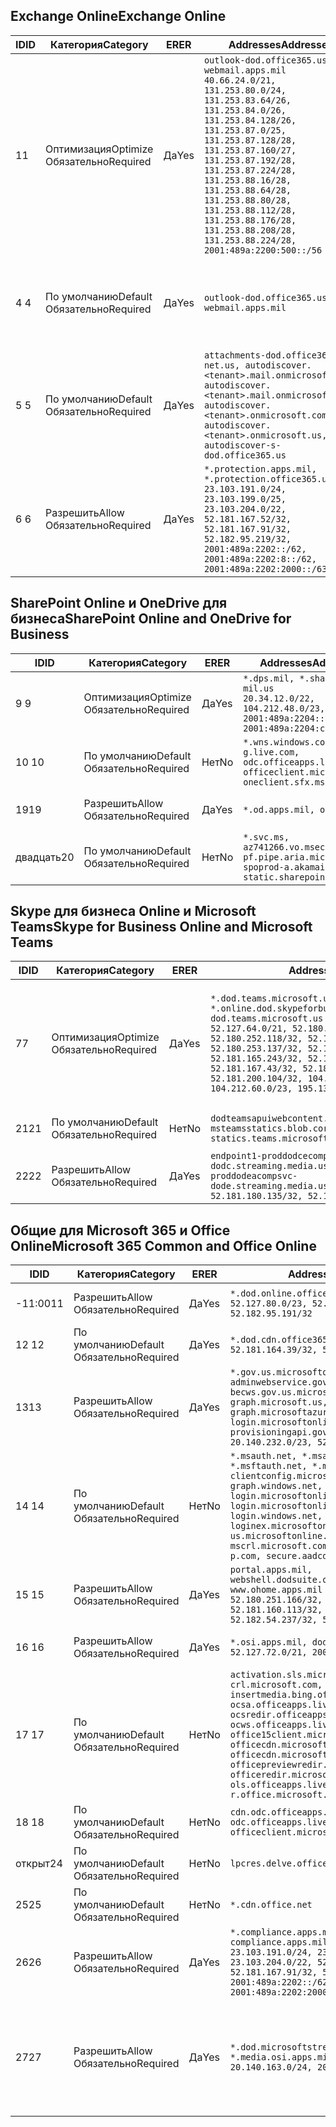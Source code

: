 <!--THIS FILE IS AUTOMATICALLY GENERATED. MANUAL CHANGES WILL BE OVERWRITTEN.-->
<!--Please contact the Office 365 Endpoints team with any questions.-->
<!--USGovDoD endpoints version 2020072800-->
<!--File generated 2020-08-07 14:00:30.3166-->

## <a name="exchange-online"></a><span data-ttu-id="df0d9-101">Exchange Online</span><span class="sxs-lookup"><span data-stu-id="df0d9-101">Exchange Online</span></span>

<span data-ttu-id="df0d9-102">ID</span><span class="sxs-lookup"><span data-stu-id="df0d9-102">ID</span></span> | <span data-ttu-id="df0d9-103">Категория</span><span class="sxs-lookup"><span data-stu-id="df0d9-103">Category</span></span> | <span data-ttu-id="df0d9-104">ER</span><span class="sxs-lookup"><span data-stu-id="df0d9-104">ER</span></span> | <span data-ttu-id="df0d9-105">Addresses</span><span class="sxs-lookup"><span data-stu-id="df0d9-105">Addresses</span></span> | <span data-ttu-id="df0d9-106">Порты</span><span class="sxs-lookup"><span data-stu-id="df0d9-106">Ports</span></span>
-- | -------------------- | --- | ---------------------------------------------------------------------------------------------------------------------------------------------------------------------------------------------------------------------------------------------------------------------------------------------------------------------------------------------------------------------------------------------- | -------------------------------
<span data-ttu-id="df0d9-107">1</span><span class="sxs-lookup"><span data-stu-id="df0d9-107">1</span></span> | <span data-ttu-id="df0d9-108">Оптимизация</span><span class="sxs-lookup"><span data-stu-id="df0d9-108">Optimize</span></span><BR><span data-ttu-id="df0d9-109">Обязательно</span><span class="sxs-lookup"><span data-stu-id="df0d9-109">Required</span></span> | <span data-ttu-id="df0d9-110">Да</span><span class="sxs-lookup"><span data-stu-id="df0d9-110">Yes</span></span> | `outlook-dod.office365.us, webmail.apps.mil`<BR>`40.66.24.0/21, 131.253.80.0/24, 131.253.83.64/26, 131.253.84.0/26, 131.253.84.128/26, 131.253.87.0/25, 131.253.87.128/28, 131.253.87.160/27, 131.253.87.192/28, 131.253.87.224/28, 131.253.88.16/28, 131.253.88.64/28, 131.253.88.80/28, 131.253.88.112/28, 131.253.88.176/28, 131.253.88.208/28, 131.253.88.224/28, 2001:489a:2200:500::/56` | <span data-ttu-id="df0d9-111">**TCP:** 443, 80</span><span class="sxs-lookup"><span data-stu-id="df0d9-111">**TCP:** 443, 80</span></span>
<span data-ttu-id="df0d9-112">4 </span><span class="sxs-lookup"><span data-stu-id="df0d9-112">4</span></span> | <span data-ttu-id="df0d9-113">По умолчанию</span><span class="sxs-lookup"><span data-stu-id="df0d9-113">Default</span></span><BR><span data-ttu-id="df0d9-114">Обязательно</span><span class="sxs-lookup"><span data-stu-id="df0d9-114">Required</span></span> | <span data-ttu-id="df0d9-115">Да</span><span class="sxs-lookup"><span data-stu-id="df0d9-115">Yes</span></span> | `outlook-dod.office365.us, webmail.apps.mil` | <span data-ttu-id="df0d9-116">**TCP:** 143, 25, 587, 993, 995</span><span class="sxs-lookup"><span data-stu-id="df0d9-116">**TCP:** 143, 25, 587, 993, 995</span></span>
<span data-ttu-id="df0d9-117">5 </span><span class="sxs-lookup"><span data-stu-id="df0d9-117">5</span></span> | <span data-ttu-id="df0d9-118">По умолчанию</span><span class="sxs-lookup"><span data-stu-id="df0d9-118">Default</span></span><BR><span data-ttu-id="df0d9-119">Обязательно</span><span class="sxs-lookup"><span data-stu-id="df0d9-119">Required</span></span> | <span data-ttu-id="df0d9-120">Да</span><span class="sxs-lookup"><span data-stu-id="df0d9-120">Yes</span></span> | `attachments-dod.office365-net.us, autodiscover.<tenant>.mail.onmicrosoft.com, autodiscover.<tenant>.mail.onmicrosoft.us, autodiscover.<tenant>.onmicrosoft.com, autodiscover.<tenant>.onmicrosoft.us, autodiscover-s-dod.office365.us` | <span data-ttu-id="df0d9-121">**TCP:** 443, 80</span><span class="sxs-lookup"><span data-stu-id="df0d9-121">**TCP:** 443, 80</span></span>
<span data-ttu-id="df0d9-122">6 </span><span class="sxs-lookup"><span data-stu-id="df0d9-122">6</span></span> | <span data-ttu-id="df0d9-123">Разрешить</span><span class="sxs-lookup"><span data-stu-id="df0d9-123">Allow</span></span><BR><span data-ttu-id="df0d9-124">Обязательно</span><span class="sxs-lookup"><span data-stu-id="df0d9-124">Required</span></span> | <span data-ttu-id="df0d9-125">Да</span><span class="sxs-lookup"><span data-stu-id="df0d9-125">Yes</span></span> | `*.protection.apps.mil, *.protection.office365.us`<BR>`23.103.191.0/24, 23.103.199.0/25, 23.103.204.0/22, 52.181.167.52/32, 52.181.167.91/32, 52.182.95.219/32, 2001:489a:2202::/62, 2001:489a:2202:8::/62, 2001:489a:2202:2000::/63` | <span data-ttu-id="df0d9-126">**TCP:** 25, 443</span><span class="sxs-lookup"><span data-stu-id="df0d9-126">**TCP:** 25, 443</span></span>

## <a name="sharepoint-online-and-onedrive-for-business"></a><span data-ttu-id="df0d9-127">SharePoint Online и OneDrive для бизнеса</span><span class="sxs-lookup"><span data-stu-id="df0d9-127">SharePoint Online and OneDrive for Business</span></span>

<span data-ttu-id="df0d9-128">ID</span><span class="sxs-lookup"><span data-stu-id="df0d9-128">ID</span></span> | <span data-ttu-id="df0d9-129">Категория</span><span class="sxs-lookup"><span data-stu-id="df0d9-129">Category</span></span> | <span data-ttu-id="df0d9-130">ER</span><span class="sxs-lookup"><span data-stu-id="df0d9-130">ER</span></span> | <span data-ttu-id="df0d9-131">Addresses</span><span class="sxs-lookup"><span data-stu-id="df0d9-131">Addresses</span></span> | <span data-ttu-id="df0d9-132">Порты</span><span class="sxs-lookup"><span data-stu-id="df0d9-132">Ports</span></span>
-- | -------------------- | --- | ------------------------------------------------------------------------------------------------------------------- | ----------------
<span data-ttu-id="df0d9-133">9 </span><span class="sxs-lookup"><span data-stu-id="df0d9-133">9</span></span> | <span data-ttu-id="df0d9-134">Оптимизация</span><span class="sxs-lookup"><span data-stu-id="df0d9-134">Optimize</span></span><BR><span data-ttu-id="df0d9-135">Обязательно</span><span class="sxs-lookup"><span data-stu-id="df0d9-135">Required</span></span> | <span data-ttu-id="df0d9-136">Да</span><span class="sxs-lookup"><span data-stu-id="df0d9-136">Yes</span></span> | `*.dps.mil, *.sharepoint-mil.us`<BR>`20.34.12.0/22, 104.212.48.0/23, 2001:489a:2204::/63, 2001:489a:2204:c00::/54` | <span data-ttu-id="df0d9-137">**TCP:** 443, 80</span><span class="sxs-lookup"><span data-stu-id="df0d9-137">**TCP:** 443, 80</span></span>
<span data-ttu-id="df0d9-138">10 </span><span class="sxs-lookup"><span data-stu-id="df0d9-138">10</span></span> | <span data-ttu-id="df0d9-139">По умолчанию</span><span class="sxs-lookup"><span data-stu-id="df0d9-139">Default</span></span><BR><span data-ttu-id="df0d9-140">Обязательно</span><span class="sxs-lookup"><span data-stu-id="df0d9-140">Required</span></span> | <span data-ttu-id="df0d9-141">Нет</span><span class="sxs-lookup"><span data-stu-id="df0d9-141">No</span></span> | `*.wns.windows.com, g.live.com, odc.officeapps.live.com, officeclient.microsoft.com, oneclient.sfx.ms` | <span data-ttu-id="df0d9-142">**TCP:** 443, 80</span><span class="sxs-lookup"><span data-stu-id="df0d9-142">**TCP:** 443, 80</span></span>
<span data-ttu-id="df0d9-143">19</span><span class="sxs-lookup"><span data-stu-id="df0d9-143">19</span></span> | <span data-ttu-id="df0d9-144">Разрешить</span><span class="sxs-lookup"><span data-stu-id="df0d9-144">Allow</span></span><BR><span data-ttu-id="df0d9-145">Обязательно</span><span class="sxs-lookup"><span data-stu-id="df0d9-145">Required</span></span> | <span data-ttu-id="df0d9-146">Да</span><span class="sxs-lookup"><span data-stu-id="df0d9-146">Yes</span></span> | `*.od.apps.mil, od.apps.mil` | <span data-ttu-id="df0d9-147">**TCP:** 443, 80</span><span class="sxs-lookup"><span data-stu-id="df0d9-147">**TCP:** 443, 80</span></span>
<span data-ttu-id="df0d9-148">двадцать</span><span class="sxs-lookup"><span data-stu-id="df0d9-148">20</span></span> | <span data-ttu-id="df0d9-149">По умолчанию</span><span class="sxs-lookup"><span data-stu-id="df0d9-149">Default</span></span><BR><span data-ttu-id="df0d9-150">Обязательно</span><span class="sxs-lookup"><span data-stu-id="df0d9-150">Required</span></span> | <span data-ttu-id="df0d9-151">Нет</span><span class="sxs-lookup"><span data-stu-id="df0d9-151">No</span></span> | `*.svc.ms, az741266.vo.msecnd.net, pf.pipe.aria.microsoft.com, spoprod-a.akamaihd.net, static.sharepointonline.com` | <span data-ttu-id="df0d9-152">**TCP:** 443, 80</span><span class="sxs-lookup"><span data-stu-id="df0d9-152">**TCP:** 443, 80</span></span>

## <a name="skype-for-business-online-and-microsoft-teams"></a><span data-ttu-id="df0d9-153">Skype для бизнеса Online и Microsoft Teams</span><span class="sxs-lookup"><span data-stu-id="df0d9-153">Skype for Business Online and Microsoft Teams</span></span>

<span data-ttu-id="df0d9-154">ID</span><span class="sxs-lookup"><span data-stu-id="df0d9-154">ID</span></span> | <span data-ttu-id="df0d9-155">Категория</span><span class="sxs-lookup"><span data-stu-id="df0d9-155">Category</span></span> | <span data-ttu-id="df0d9-156">ER</span><span class="sxs-lookup"><span data-stu-id="df0d9-156">ER</span></span> | <span data-ttu-id="df0d9-157">Addresses</span><span class="sxs-lookup"><span data-stu-id="df0d9-157">Addresses</span></span> | <span data-ttu-id="df0d9-158">Порты</span><span class="sxs-lookup"><span data-stu-id="df0d9-158">Ports</span></span>
-- | -------------------- | --- | -------------------------------------------------------------------------------------------------------------------------------------------------------------------------------------------------------------------------------------------------------------------------------------------------------------------------------------------------------- | -----------------------------------------------
<span data-ttu-id="df0d9-159">7</span><span class="sxs-lookup"><span data-stu-id="df0d9-159">7</span></span> | <span data-ttu-id="df0d9-160">Оптимизация</span><span class="sxs-lookup"><span data-stu-id="df0d9-160">Optimize</span></span><BR><span data-ttu-id="df0d9-161">Обязательно</span><span class="sxs-lookup"><span data-stu-id="df0d9-161">Required</span></span> | <span data-ttu-id="df0d9-162">Да</span><span class="sxs-lookup"><span data-stu-id="df0d9-162">Yes</span></span> | `*.dod.teams.microsoft.us, *.online.dod.skypeforbusiness.us, dod.teams.microsoft.us`<BR>`52.127.64.0/21, 52.180.249.148/32, 52.180.252.118/32, 52.180.252.187/32, 52.180.253.137/32, 52.180.253.154/32, 52.181.165.243/32, 52.181.166.119/32, 52.181.167.43/32, 52.181.167.64/32, 52.181.200.104/32, 104.212.32.0/22, 104.212.60.0/23, 195.134.240.0/22` | <span data-ttu-id="df0d9-163">**TCP:** 443</span><span class="sxs-lookup"><span data-stu-id="df0d9-163">**TCP:** 443</span></span><BR><span data-ttu-id="df0d9-164">**UDP:** 3478, 3479, 3480, 3481</span><span class="sxs-lookup"><span data-stu-id="df0d9-164">**UDP:** 3478, 3479, 3480, 3481</span></span>
<span data-ttu-id="df0d9-165">21</span><span class="sxs-lookup"><span data-stu-id="df0d9-165">21</span></span> | <span data-ttu-id="df0d9-166">По умолчанию</span><span class="sxs-lookup"><span data-stu-id="df0d9-166">Default</span></span><BR><span data-ttu-id="df0d9-167">Обязательно</span><span class="sxs-lookup"><span data-stu-id="df0d9-167">Required</span></span> | <span data-ttu-id="df0d9-168">Нет</span><span class="sxs-lookup"><span data-stu-id="df0d9-168">No</span></span> | `dodteamsapuiwebcontent.blob.core.usgovcloudapi.net, msteamsstatics.blob.core.usgovcloudapi.net, statics.teams.microsoft.com` | <span data-ttu-id="df0d9-169">**TCP:** 443</span><span class="sxs-lookup"><span data-stu-id="df0d9-169">**TCP:** 443</span></span>
<span data-ttu-id="df0d9-170">22</span><span class="sxs-lookup"><span data-stu-id="df0d9-170">22</span></span> | <span data-ttu-id="df0d9-171">Разрешить</span><span class="sxs-lookup"><span data-stu-id="df0d9-171">Allow</span></span><BR><span data-ttu-id="df0d9-172">Обязательно</span><span class="sxs-lookup"><span data-stu-id="df0d9-172">Required</span></span> | <span data-ttu-id="df0d9-173">Да</span><span class="sxs-lookup"><span data-stu-id="df0d9-173">Yes</span></span> | `endpoint1-proddodcecompsvc-dodc.streaming.media.usgovcloudapi.net, endpoint1-proddodeacompsvc-dode.streaming.media.usgovcloudapi.net`<BR>`52.181.180.135/32, 52.182.53.6/32` | <span data-ttu-id="df0d9-174">**TCP:** 443</span><span class="sxs-lookup"><span data-stu-id="df0d9-174">**TCP:** 443</span></span>

## <a name="microsoft-365-common-and-office-online"></a><span data-ttu-id="df0d9-175">Общие для Microsoft 365 и Office Online</span><span class="sxs-lookup"><span data-stu-id="df0d9-175">Microsoft 365 Common and Office Online</span></span>

<span data-ttu-id="df0d9-176">ID</span><span class="sxs-lookup"><span data-stu-id="df0d9-176">ID</span></span> | <span data-ttu-id="df0d9-177">Категория</span><span class="sxs-lookup"><span data-stu-id="df0d9-177">Category</span></span> | <span data-ttu-id="df0d9-178">ER</span><span class="sxs-lookup"><span data-stu-id="df0d9-178">ER</span></span> | <span data-ttu-id="df0d9-179">Addresses</span><span class="sxs-lookup"><span data-stu-id="df0d9-179">Addresses</span></span> | <span data-ttu-id="df0d9-180">Порты</span><span class="sxs-lookup"><span data-stu-id="df0d9-180">Ports</span></span>
-- | ------------------- | --- | ---------------------------------------------------------------------------------------------------------------------------------------------------------------------------------------------------------------------------------------------------------------------------------------------------------------------------------------------------------------------------------------------- | ------------------------------------
<span data-ttu-id="df0d9-181">-11:00</span><span class="sxs-lookup"><span data-stu-id="df0d9-181">11</span></span> | <span data-ttu-id="df0d9-182">Разрешить</span><span class="sxs-lookup"><span data-stu-id="df0d9-182">Allow</span></span><BR><span data-ttu-id="df0d9-183">Обязательно</span><span class="sxs-lookup"><span data-stu-id="df0d9-183">Required</span></span> | <span data-ttu-id="df0d9-184">Да</span><span class="sxs-lookup"><span data-stu-id="df0d9-184">Yes</span></span> | `*.dod.online.office365.us`<BR>`52.127.80.0/23, 52.181.164.39/32, 52.182.95.191/32` | <span data-ttu-id="df0d9-185">**TCP:** 443</span><span class="sxs-lookup"><span data-stu-id="df0d9-185">**TCP:** 443</span></span>
<span data-ttu-id="df0d9-186">12 </span><span class="sxs-lookup"><span data-stu-id="df0d9-186">12</span></span> | <span data-ttu-id="df0d9-187">По умолчанию</span><span class="sxs-lookup"><span data-stu-id="df0d9-187">Default</span></span><BR><span data-ttu-id="df0d9-188">Обязательно</span><span class="sxs-lookup"><span data-stu-id="df0d9-188">Required</span></span> | <span data-ttu-id="df0d9-189">Да</span><span class="sxs-lookup"><span data-stu-id="df0d9-189">Yes</span></span> | `*.dod.cdn.office365.us`<BR>`52.181.164.39/32, 52.182.95.191/32` | <span data-ttu-id="df0d9-190">**TCP:** 443</span><span class="sxs-lookup"><span data-stu-id="df0d9-190">**TCP:** 443</span></span>
<span data-ttu-id="df0d9-191">13</span><span class="sxs-lookup"><span data-stu-id="df0d9-191">13</span></span> | <span data-ttu-id="df0d9-192">Разрешить</span><span class="sxs-lookup"><span data-stu-id="df0d9-192">Allow</span></span><BR><span data-ttu-id="df0d9-193">Обязательно</span><span class="sxs-lookup"><span data-stu-id="df0d9-193">Required</span></span> | <span data-ttu-id="df0d9-194">Да</span><span class="sxs-lookup"><span data-stu-id="df0d9-194">Yes</span></span> | `*.gov.us.microsoftonline.com, adminwebservice.gov.us.microsoftonline.com, becws.gov.us.microsoftonline.com, dod-graph.microsoft.us, graph.microsoftazure.us, login.microsoftonline.us, provisioningapi.gov.us.microsoftonline.com`<BR>`20.140.232.0/23, 52.126.194.0/23` | <span data-ttu-id="df0d9-195">**TCP:** 443</span><span class="sxs-lookup"><span data-stu-id="df0d9-195">**TCP:** 443</span></span>
<span data-ttu-id="df0d9-196">14 </span><span class="sxs-lookup"><span data-stu-id="df0d9-196">14</span></span> | <span data-ttu-id="df0d9-197">По умолчанию</span><span class="sxs-lookup"><span data-stu-id="df0d9-197">Default</span></span><BR><span data-ttu-id="df0d9-198">Обязательно</span><span class="sxs-lookup"><span data-stu-id="df0d9-198">Required</span></span> | <span data-ttu-id="df0d9-199">Нет</span><span class="sxs-lookup"><span data-stu-id="df0d9-199">No</span></span> | `*.msauth.net, *.msauthimages.us, *.msftauth.net, *.msftauthimages.us, clientconfig.microsoftonline-p.net, graph.windows.net, login.microsoftonline.com, login.microsoftonline-p.com, login.windows.net, loginex.microsoftonline.com, login-us.microsoftonline.com, mscrl.microsoft.com, nexus.microsoftonline-p.com, secure.aadcdn.microsoftonline-p.com` | <span data-ttu-id="df0d9-200">**TCP:** 443</span><span class="sxs-lookup"><span data-stu-id="df0d9-200">**TCP:** 443</span></span>
<span data-ttu-id="df0d9-201">15 </span><span class="sxs-lookup"><span data-stu-id="df0d9-201">15</span></span> | <span data-ttu-id="df0d9-202">Разрешить</span><span class="sxs-lookup"><span data-stu-id="df0d9-202">Allow</span></span><BR><span data-ttu-id="df0d9-203">Обязательно</span><span class="sxs-lookup"><span data-stu-id="df0d9-203">Required</span></span> | <span data-ttu-id="df0d9-204">Да</span><span class="sxs-lookup"><span data-stu-id="df0d9-204">Yes</span></span> | `portal.apps.mil, webshell.dodsuite.office365.us, www.ohome.apps.mil`<BR>`52.180.251.166/32, 52.181.160.19/32, 52.181.160.113/32, 52.181.160.236/32, 52.182.54.237/32, 52.182.92.132/32` | <span data-ttu-id="df0d9-205">**TCP:** 443</span><span class="sxs-lookup"><span data-stu-id="df0d9-205">**TCP:** 443</span></span>
<span data-ttu-id="df0d9-206">16 </span><span class="sxs-lookup"><span data-stu-id="df0d9-206">16</span></span> | <span data-ttu-id="df0d9-207">Разрешить</span><span class="sxs-lookup"><span data-stu-id="df0d9-207">Allow</span></span><BR><span data-ttu-id="df0d9-208">Обязательно</span><span class="sxs-lookup"><span data-stu-id="df0d9-208">Required</span></span> | <span data-ttu-id="df0d9-209">Да</span><span class="sxs-lookup"><span data-stu-id="df0d9-209">Yes</span></span> | `*.osi.apps.mil, dod.loki.office365.us`<BR>`52.127.72.0/21, 2001:489a:2206::/48` | <span data-ttu-id="df0d9-210">**TCP:** 443</span><span class="sxs-lookup"><span data-stu-id="df0d9-210">**TCP:** 443</span></span>
<span data-ttu-id="df0d9-211">17 </span><span class="sxs-lookup"><span data-stu-id="df0d9-211">17</span></span> | <span data-ttu-id="df0d9-212">По умолчанию</span><span class="sxs-lookup"><span data-stu-id="df0d9-212">Default</span></span><BR><span data-ttu-id="df0d9-213">Обязательно</span><span class="sxs-lookup"><span data-stu-id="df0d9-213">Required</span></span> | <span data-ttu-id="df0d9-214">Нет</span><span class="sxs-lookup"><span data-stu-id="df0d9-214">No</span></span> | `activation.sls.microsoft.com, crl.microsoft.com, go.microsoft.com, insertmedia.bing.office.net, ocsa.officeapps.live.com, ocsredir.officeapps.live.com, ocws.officeapps.live.com, office15client.microsoft.com, officecdn.microsoft.com, officecdn.microsoft.com.edgesuite.net, officepreviewredir.microsoft.com, officeredir.microsoft.com, ols.officeapps.live.com, r.office.microsoft.com` | <span data-ttu-id="df0d9-215">**TCP:** 443, 80</span><span class="sxs-lookup"><span data-stu-id="df0d9-215">**TCP:** 443, 80</span></span>
<span data-ttu-id="df0d9-216">18 </span><span class="sxs-lookup"><span data-stu-id="df0d9-216">18</span></span> | <span data-ttu-id="df0d9-217">По умолчанию</span><span class="sxs-lookup"><span data-stu-id="df0d9-217">Default</span></span><BR><span data-ttu-id="df0d9-218">Обязательно</span><span class="sxs-lookup"><span data-stu-id="df0d9-218">Required</span></span> | <span data-ttu-id="df0d9-219">Нет</span><span class="sxs-lookup"><span data-stu-id="df0d9-219">No</span></span> | `cdn.odc.officeapps.live.com, odc.officeapps.live.com, officeclient.microsoft.com` | <span data-ttu-id="df0d9-220">**TCP:** 443, 80</span><span class="sxs-lookup"><span data-stu-id="df0d9-220">**TCP:** 443, 80</span></span>
<span data-ttu-id="df0d9-221">открыт</span><span class="sxs-lookup"><span data-stu-id="df0d9-221">24</span></span> | <span data-ttu-id="df0d9-222">По умолчанию</span><span class="sxs-lookup"><span data-stu-id="df0d9-222">Default</span></span><BR><span data-ttu-id="df0d9-223">Обязательно</span><span class="sxs-lookup"><span data-stu-id="df0d9-223">Required</span></span> | <span data-ttu-id="df0d9-224">Нет</span><span class="sxs-lookup"><span data-stu-id="df0d9-224">No</span></span> | `lpcres.delve.office.com` | <span data-ttu-id="df0d9-225">**TCP:** 443</span><span class="sxs-lookup"><span data-stu-id="df0d9-225">**TCP:** 443</span></span>
<span data-ttu-id="df0d9-226">25</span><span class="sxs-lookup"><span data-stu-id="df0d9-226">25</span></span> | <span data-ttu-id="df0d9-227">По умолчанию</span><span class="sxs-lookup"><span data-stu-id="df0d9-227">Default</span></span><BR><span data-ttu-id="df0d9-228">Обязательно</span><span class="sxs-lookup"><span data-stu-id="df0d9-228">Required</span></span> | <span data-ttu-id="df0d9-229">Нет</span><span class="sxs-lookup"><span data-stu-id="df0d9-229">No</span></span> | `*.cdn.office.net` | <span data-ttu-id="df0d9-230">**TCP:** 443</span><span class="sxs-lookup"><span data-stu-id="df0d9-230">**TCP:** 443</span></span>
<span data-ttu-id="df0d9-231">26</span><span class="sxs-lookup"><span data-stu-id="df0d9-231">26</span></span> | <span data-ttu-id="df0d9-232">Разрешить</span><span class="sxs-lookup"><span data-stu-id="df0d9-232">Allow</span></span><BR><span data-ttu-id="df0d9-233">Обязательно</span><span class="sxs-lookup"><span data-stu-id="df0d9-233">Required</span></span> | <span data-ttu-id="df0d9-234">Да</span><span class="sxs-lookup"><span data-stu-id="df0d9-234">Yes</span></span> | `*.compliance.apps.mil, *.security.apps.mil, compliance.apps.mil, security.apps.mil`<BR>`23.103.191.0/24, 23.103.199.0/25, 23.103.204.0/22, 52.181.167.52/32, 52.181.167.91/32, 52.182.95.219/32, 2001:489a:2202::/62, 2001:489a:2202:8::/62, 2001:489a:2202:2000::/63` | <span data-ttu-id="df0d9-235">**TCP:** 443, 80</span><span class="sxs-lookup"><span data-stu-id="df0d9-235">**TCP:** 443, 80</span></span>
<span data-ttu-id="df0d9-236">27</span><span class="sxs-lookup"><span data-stu-id="df0d9-236">27</span></span> | <span data-ttu-id="df0d9-237">Разрешить</span><span class="sxs-lookup"><span data-stu-id="df0d9-237">Allow</span></span><BR><span data-ttu-id="df0d9-238">Обязательно</span><span class="sxs-lookup"><span data-stu-id="df0d9-238">Required</span></span> | <span data-ttu-id="df0d9-239">Да</span><span class="sxs-lookup"><span data-stu-id="df0d9-239">Yes</span></span> | `*.dod.microsoftstream.us, *.media.osi.apps.mil`<BR>`20.140.163.0/24, 20.140.164.0/24` | <span data-ttu-id="df0d9-240">**TCP:** 1935, 1936, 2935, 2936, 443</span><span class="sxs-lookup"><span data-stu-id="df0d9-240">**TCP:** 1935, 1936, 2935, 2936, 443</span></span>

